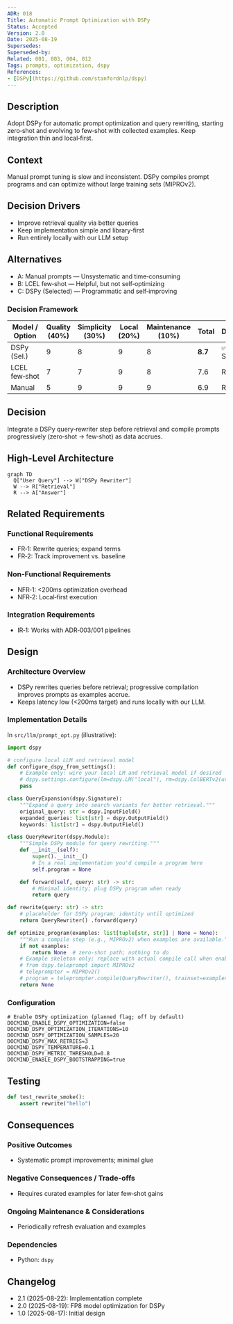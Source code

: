 ```yaml
---
ADR: 018
Title: Automatic Prompt Optimization with DSPy
Status: Accepted
Version: 2.0
Date: 2025-08-19
Supersedes:
Superseded-by:
Related: 001, 003, 004, 012
Tags: prompts, optimization, dspy
References:
- [DSPy](https://github.com/stanfordnlp/dspy)
---
```


## Description

Adopt DSPy for automatic prompt optimization and query rewriting, starting zero‑shot and evolving to few‑shot with collected examples. Keep integration thin and local‑first.

## Context

Manual prompt tuning is slow and inconsistent. DSPy compiles prompt programs and can optimize without large training sets (MIPROv2).

## Decision Drivers

- Improve retrieval quality via better queries
- Keep implementation simple and library‑first
- Run entirely locally with our LLM setup

## Alternatives

- A: Manual prompts — Unsystematic and time‑consuming
- B: LCEL few‑shot — Helpful, but not self‑optimizing
- C: DSPy (Selected) — Programmatic and self‑improving

### Decision Framework

| Model / Option | Quality (40%) | Simplicity (30%) | Local (20%) | Maintenance (10%) | Total | Decision      |
| -------------- | ------------- | ---------------- | ----------- | ----------------- | ----- | ------------- |
| DSPy (Sel.)    | 9             | 8                | 9           | 8                 | **8.7** | ✅ Selected    |
| LCEL few‑shot   | 7             | 7                | 9           | 8                 | 7.6   | Rejected      |
| Manual          | 5             | 9                | 9           | 9                 | 6.9   | Rejected      |

## Decision

Integrate a DSPy query‑rewriter step before retrieval and compile prompts progressively (zero‑shot → few‑shot) as data accrues.

## High-Level Architecture

```mermaid
graph TD
  Q["User Query"] --> W["DSPy Rewriter"]
  W --> R["Retrieval"]
  R --> A["Answer"]
```

## Related Requirements

### Functional Requirements

- FR‑1: Rewrite queries; expand terms
- FR‑2: Track improvement vs. baseline

### Non-Functional Requirements

- NFR‑1: <200ms optimization overhead
- NFR‑2: Local‑first execution

### Integration Requirements

- IR‑1: Works with ADR‑003/001 pipelines

## Design

### Architecture Overview

- DSPy rewrites queries before retrieval; progressive compilation improves prompts as examples accrue.
- Keeps latency low (<200ms target) and runs locally with our LLM.

### Implementation Details

In `src/llm/prompt_opt.py` (illustrative):

```python
import dspy

# configure local LLM and retrieval model
def configure_dspy_from_settings():
    # Example only: wire your local LM and retrieval model if desired
    # dspy.settings.configure(lm=dspy.LM("local"), rm=dspy.ColBERTv2(url="http://localhost:8893/api/search"))
    pass

class QueryExpansion(dspy.Signature):
    """Expand a query into search variants for better retrieval."""
    original_query: str = dspy.InputField()
    expanded_queries: list[str] = dspy.OutputField()
    keywords: list[str] = dspy.OutputField()

class QueryRewriter(dspy.Module):
    """Simple DSPy module for query rewriting."""
    def __init__(self):
        super().__init__()
        # In a real implementation you'd compile a program here
        self.program = None

    def forward(self, query: str) -> str:
        # Minimal identity; plug DSPy program when ready
        return query

def rewrite(query: str) -> str:
    # placeholder for DSPy program; identity until optimized
    return QueryRewriter() .forward(query)

def optimize_program(examples: list[tuple[str, str]] | None = None):
    """Run a compile step (e.g., MIPROv2) when examples are available."""
    if not examples:
        return None  # zero-shot path; nothing to do
    # Example skeleton only; replace with actual compile call when enabled
    # from dspy.teleprompt import MIPROv2
    # teleprompter = MIPROv2()
    # program = teleprompter.compile(QueryRewriter(), trainset=examples)
    return None
```

### Configuration

```env
# Enable DSPy optimization (planned flag; off by default)
DOCMIND_ENABLE_DSPY_OPTIMIZATION=false
DOCMIND_DSPY_OPTIMIZATION_ITERATIONS=10
DOCMIND_DSPY_OPTIMIZATION_SAMPLES=20
DOCMIND_DSPY_MAX_RETRIES=3
DOCMIND_DSPY_TEMPERATURE=0.1
DOCMIND_DSPY_METRIC_THRESHOLD=0.8
DOCMIND_ENABLE_DSPY_BOOTSTRAPPING=true
```

## Testing

```python
def test_rewrite_smoke():
    assert rewrite("hello")
```

## Consequences

### Positive Outcomes

- Systematic prompt improvements; minimal glue

### Negative Consequences / Trade-offs

- Requires curated examples for later few‑shot gains

### Ongoing Maintenance & Considerations

- Periodically refresh evaluation and examples

### Dependencies

- Python: `dspy`

## Changelog

- 2.1 (2025-08-22): Implementation complete
- 2.0 (2025-08-19): FP8 model optimization for DSPy
- 1.0 (2025-08-17): Initial design
